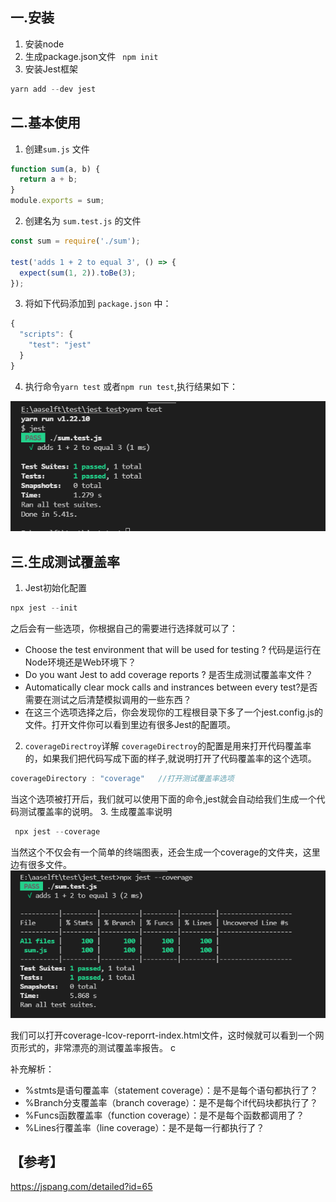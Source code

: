 <!--
 * @Author: your name
 * @Date: 2021-08-30 14:07:19
 * @LastEditTime: 2021-08-30 15:16:44
 * @LastEditors: Please set LastEditors
 * @Description: In User Settings Edit
 * @FilePath: \myblog_local\docs\web_auto\0.2jest.md
-->
## 一.安装
1. 安装node
2.  生成package.json文件 ` npm init`
3. 安装Jest框架
```javascript
yarn add --dev jest
```

## 二.基本使用
1. 创建`sum.js` 文件
```javascript
function sum(a, b) {
  return a + b;
}
module.exports = sum;
```
2. 创建名为 `sum.test.js` 的文件
```javascript
const sum = require('./sum');

test('adds 1 + 2 to equal 3', () => {
  expect(sum(1, 2)).toBe(3);
});
```
3. 将如下代码添加到 `package.json` 中：
```javascript
{
  "scripts": {
    "test": "jest"
  }
}
```
4. 执行命令`yarn test` 或者`npm run test`,执行结果如下：


<!-- ![](~@/web-auto/jest/02.PNG) -->

![](../.vuepress/public/assets/web-auto/jest/02.png)

## 三.生成测试覆盖率
1. Jest初始化配置
```javascript
npx jest --init
```  
之后会有一些选项，你根据自己的需要进行选择就可以了：
* Choose the test environment that will be used for testing ? 代码是运行在Node环境还是Web环境下？
* Do you want Jest to add coverage reports ? 是否生成测试覆盖率文件？
* Automatically clear mock calls and instrances between every test?是否需要在测试之后清楚模拟调用的一些东西？
* 在这三个选项选择之后，你会发现你的工程根目录下多了一个jest.config.js的文件。打开文件你可以看到里边有很多Jest的配置项。
2.  `coverageDirectroy`详解
`coverageDirectroy`的配置是用来打开代码覆盖率的，如果我们把代码写成下面的样子,就说明打开了代码覆盖率的这个选项。
```javascript
coverageDirectory : "coverage"   //打开测试覆盖率选项
``` 
当这个选项被打开后，我们就可以使用下面的命令,jest就会自动给我们生成一个代码测试覆盖率的说明。
3. 生成覆盖率说明
```javascript
 npx jest --coverage 
```   
当然这个不仅会有一个简单的终端图表，还会生成一个coverage的文件夹，这里边有很多文件。
![](../.vuepress/public/assets/web-auto/jest/0301.png)

我们可以打开coverage-lcov-reporrt-index.html文件，这时候就可以看到一个网页形式的，非常漂亮的测试覆盖率报告。
c

补充解析：
* %stmts是语句覆盖率（statement coverage）：是不是每个语句都执行了？
* %Branch分支覆盖率（branch coverage）：是不是每个if代码块都执行了？
* %Funcs函数覆盖率（function coverage）：是不是每个函数都调用了？
* %Lines行覆盖率（line coverage）：是不是每一行都执行了？



## 【参考】

https://jspang.com/detailed?id=65